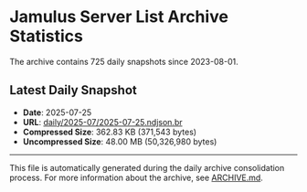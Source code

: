 # Jamulus Server List Archive Statistics

The archive contains 725 daily snapshots since 2023-08-01.

## Latest Daily Snapshot

- **Date**: 2025-07-25
- **URL**: [daily/2025-07/2025-07-25.ndjson.br](https://jamulus-archive.ap-south-1.linodeobjects.com/main/daily/2025-07/2025-07-25.ndjson.br)
- **Compressed Size**: 362.83 KB (371,543 bytes)
- **Uncompressed Size**: 48.00 MB (50,326,980 bytes)

---

This file is automatically generated during the daily archive consolidation process.
For more information about the archive, see [ARCHIVE.md](ARCHIVE.md).
